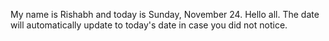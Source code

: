 My name is Rishabh and today is Sunday, November 24. Hello all. The date will automatically update to today's date in case you did not notice.
